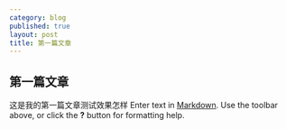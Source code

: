 ```yaml
---
category: blog
published: true
layout: post
title: 第一篇文章
---
```

## 第一篇文章
这是我的第一篇文章测试效果怎样
Enter text in [Markdown](http://daringfireball.net/projects/markdown/). Use the toolbar above, or click the **?** button for formatting help.
